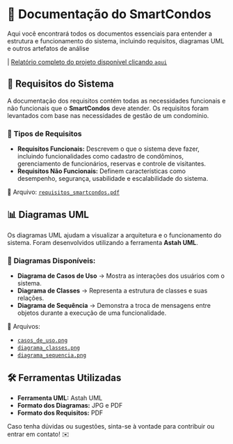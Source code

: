 # 📂 Documentação do SmartCondos

Aqui você encontrará todos os documentos essenciais para entender a estrutura e funcionamento do sistema, incluindo requisitos, diagramas UML e outros artefatos de análise

| [Relatório completo do projeto disponível clicando `aqui`](./SmartCondos-RelatórioFinal.pdf)

## 📜 Requisitos do Sistema

A documentação dos requisitos contém todas as necessidades funcionais e não funcionais que o **SmartCondos** deve atender. Os requisitos foram levantados com base nas necessidades de gestão de um condomínio.

### 📌 **Tipos de Requisitos**
- **Requisitos Funcionais:** Descrevem o que o sistema deve fazer, incluindo funcionalidades como cadastro de condôminos, gerenciamento de funcionários, reservas e controle de visitantes.
- **Requisitos Não Funcionais:** Definem características como desempenho, segurança, usabilidade e escalabilidade do sistema.

🔹 Arquivo: [`requisitos_smartcondos.pdf`](./requisitos_smartcondos.pdf)


## 📊 Diagramas UML

Os diagramas UML ajudam a visualizar a arquitetura e o funcionamento do sistema. Foram desenvolvidos utilizando a ferramenta **Astah UML**.

### 📌 **Diagramas Disponíveis:**
- **Diagrama de Casos de Uso** → Mostra as interações dos usuários com o sistema.
- **Diagrama de Classes** → Representa a estrutura de classes e suas relações.
- **Diagrama de Sequência** → Demonstra a troca de mensagens entre objetos durante a execução de uma funcionalidade.

📂 Arquivos:
- [`casos_de_uso.png`](./casos_de_uso.jpeg)
- [`diagrama_classes.png`](./diagrama_classes.jpeg)
- [`diagrama_sequencia.png`](./diagrama_sequencia.jpg)


## 🛠️ Ferramentas Utilizadas
- **Ferramenta UML:** Astah UML
- **Formato dos Diagramas:** JPG e PDF
- **Formato dos Requisitos:** PDF

Caso tenha dúvidas ou sugestões, sinta-se à vontade para contribuir ou entrar em contato! ✉️



